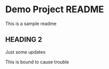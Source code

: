 # Demo Project README

This is a sample readme

## HEADING 2

Just some updates 


This is bound to cause trouble